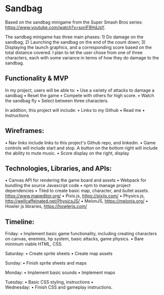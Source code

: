 # Sandbag

Based on the sandbag minigame from the Super Smash Bros series: https://www.youtube.com/watch?v=soriF9HdJsY.

The sandbag minigame has three main phases: 1) Do damage on the sandbag; 2) Launching the sandbag on the end of the count down; 3) Displaying the launch graphics, and a corresponding score based on the total distance covered. I plan to let the user chose from one of three characters, each with some variance in terms of how they do damage to the sandbag.

## Functionality & MVP

In my project, users will be able to:
•	Use a variety of attacks to damage a sandbag
•	Reset the game
•	Compete with others for high score.
•	Watch the sandbag fly
•	Select between three characters. 

In addition, this project will include:
•	Links to my Github
•	Read me
•	Instructions

## Wireframes:

•	Nav links include links to this project's Github repo, and linkedin.
•	Game controls will include start and stop. A button on the bottom right will include the ability to mute music.
•	Score display on the right, display

## Technologies, Libraries, and APIs:

•	Canvas API for rendering the game board and assets
•	Webpack for bundling the source Javascript code
•	npm to manage project dependencies
•	Tiled to create basic map, character, and bullet assets. https://www.mapeditor.org/
•	Pixis.js,  https://pixijs.com/
•	Physics.js,  http://wellcaffeinated.net/PhysicsJS/
•	MelonJS, https://melonjs.org/
•	Howler js libraries, https://howlerjs.com/

## Timeline: 

Friday: 
•	Implement basic game functionality, including creating characters on canvas, enemies, hp system, basic attacks, game physics.
•	Bare minimum viable HTML, CSS.

Saturday:
•	Create sprite sheets
•	Create map assets

Sunday:
•	Finish sprite sheets and maps

Monday:
•	Implement basic sounds
•	Implement maps

Tuesday:
•	Basic CSS styling, instructions
•	
Wednesday: 
•	Finish CSS and gameplay instructions.

